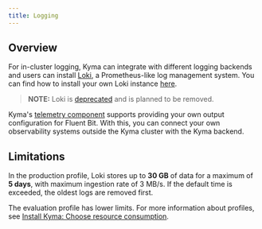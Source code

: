 ```yaml
---
title: Logging
---
```


## Overview
For in-cluster logging, Kyma can integrate with different logging backends and users can install [Loki](https://github.com/grafana/loki), a Prometheus-like log management system. You can find how to install your own Loki instance [here](https://github.com/kyma-project/examples/tree/main/loki).

> **NOTE:** Loki is [deprecated](https://kyma-project.io/blog/2022/11/2/loki-deprecation/) and is planned to be removed.

Kyma's [telemetry component](./obsv-04-telemetry-in-kyma.md) supports providing your own output configuration for Fluent Bit. With this, you can connect your own observability systems outside the Kyma cluster with the Kyma backend.
## Limitations

In the production profile, Loki stores up to **30 GB** of data for a maximum of **5 days**, with maximum ingestion rate of 3 MB/s. If the default time is exceeded, the oldest logs are removed first.

The evaluation profile has lower limits. For more information about profiles, see [Install Kyma: Choose resource consumption](../../../04-operation-guides/operations/02-install-kyma.md#choose-resource-consumption).
